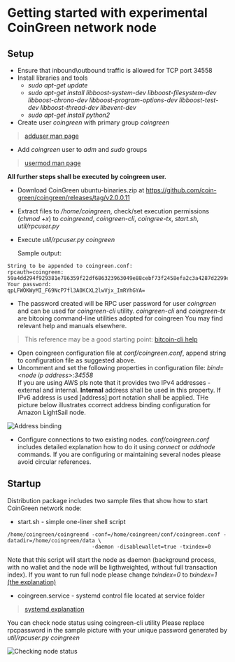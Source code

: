 # Getting started with experimental CoinGreen network node

## Setup
* Ensure that inbound\outbound traffic is allowed for TCP port 34558
* Install libraries and tools
    - _sudo apt-get update_
    - _sudo apt-get install libboost-system-dev libboost-filesystem-dev libboost-chrono-dev libboost-program-options-dev libboost-test-dev libboost-thread-dev libevent-dev_
    - _sudo apt-get install python2_
* Create user _coingreen_ with primary group _coingreen_
> [adduser man page](https://linux.die.net/man/8/adduser)
* Add _coingreen_ user to _adm_ and _sudo_ groups
> [usermod man page](https://linux.die.net/man/8/usermod)

**All further steps shall be executed by coingreen user.**
* Download CoinGreen  ubuntu-binaries.zip at https://github.com/coin-green/coingreen/releases/tag/v2.0.0.11
* Extract files to _/home/coingreen_, check/set execution permissions (_chmod +x_) to _coingreend_, _coingreen-cli_, _coingree-tx_, _start.sh_, _util/rpcuser.py_
* Execute _util/rpcuser.py coingreen_ 

    Sample output:
```
String to be appended to coingreen.conf:
rpcauth=coingreen:
59a4dd294f929381e786359f22df686323963049e88cebf73f2458efa2c3a4287d2299e5efb7f162417b2116960a33
Your password:
qpLFWOKWyMI_F69NcP7fl3A0KCXL2lwVjx_ImRYhGYA=
```

* The password created will be RPC user password for user _coingreen_ and can be used for _coingreen-cli_ utility.
    _coingreen-cli_ and _coingreen-tx_ are bitcoing command-line utilities adopted for coingreen
    You may find relevant help and manuals elsewhere. 
> This reference may be a good starting point: [bitcoin-cli help](https://chainquery.com/bitcoin-cli)

* Open coingreen configuration file at _conf/coingreen.conf_, append string to configuration file as suggested above.
* Uncomment and set the following properties in configuration file:
    _bind=\<node ip address\>:34558_       
    If you are using AWS pls note that it provides two IPv4 addresses - external and internal.  **Internal** address shall be used in this property.
    If IPv6 address is used [address]:port notation shall be applied.
    THe picture below illustrates ccorrect address binding configuration for Amazon LightSail node.

![Address binding](https://github.com/coin-green/genesis/blob/main/wiki-images/bind.jpg "Address binding")

* Configure connections to two existing nodes. _conf/coingreen.conf_  includes detailed explanation how to do it using _connect_ or _addnode_ commands. If you are configuring or maintaining several nodes please avoid circular references. 

## Startup
Distribution package includes two sample files that show how to start CoinGreen network node:
* start.sh - simple one-liner shell script
```
/home/coingreen/coingreend -conf=/home/coingreen/conf/coingreen.conf -datadir=/home/coingreen/data \
                           -daemon -disablewallet=true -txindex=0
```
Note that this script will start the node as daemon (background process, with no wallet and the node will be ligthweighted, without full transaction index).  If you want to run full node please change _txindex=0_ to _txindex=1_  [(the explanation)](https://bitcoin.stackexchange.com/questions/35707/what-are-pros-and-cons-of-txindex-option)

* coingreen.service - systemd control file located at service folder
> [systemd explanation](https://www.digitalocean.com/community/tutorials/how-to-use-systemctl-to-manage-systemd-services-and-units)

You can check node status using coingreen-cli utility
Please replace rpcpassword in the sample picture with your unique password generated by _util/rpcuser.py coingreen_

![Checking node status](https://github.com/coin-green/genesis/blob/main/wiki-images/getinfo.jpg "Checking node status")

